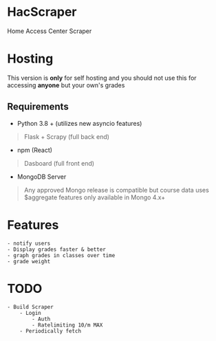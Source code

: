 # HacScraper
Home Access Center Scraper

# Hosting
This version is **only** for self hosting and you should not use this for accessing **anyone** but your own's grades

## Requirements
- Python 3.8 + (utilizes new asyncio features)
> Flask + Scrapy (full back end)
- npm (React)
> Dasboard (full front end)
- MongoDB Server
> Any approved Mongo release is compatible but course data uses $aggregate features only available in Mongo 4.x+

# Features 

    - notify users
    - Display grades faster & better
    - graph grades in classes over time 
    - grade weight

# TODO
    - Build Scraper 
        - Login
            - Auth
            - Ratelimiting 10/m MAX
        - Periodically fetch
